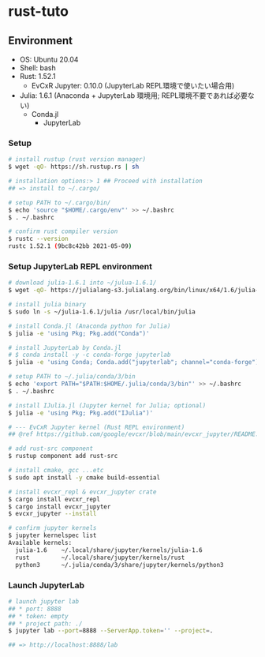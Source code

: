 # rust-tuto

## Environment

- OS: Ubuntu 20.04
- Shell: bash
- Rust: 1.52.1
    - EvCxR Jupyter: 0.10.0 (JupyterLab REPL環境で使いたい場合用)
- Julia: 1.6.1 (Anaconda + JupyterLab 環境用; REPL環境不要であれば必要ない)
    - Conda.jl
        - JupyterLab

### Setup
```bash
# install rustup (rust version manager)
$ wget -qO- https://sh.rustup.rs | sh

# installation options:> 1 ## Proceed with installation
## => install to ~/.cargo/

# setup PATH to ~/.cargo/bin/
$ echo 'source "$HOME/.cargo/env"' >> ~/.bashrc
$ . ~/.bashrc

# confirm rust compiler version
$ rustc --version
rustc 1.52.1 (9bc8c42bb 2021-05-09)
```

### Setup JupyterLab REPL environment
```bash
# download julia-1.6.1 into ~/julua-1.6.1/
$ wget -qO- https://julialang-s3.julialang.org/bin/linux/x64/1.6/julia-1.6.1-linux-x86_64.tar.gz | tar -xzv -C ~/

# install julia binary
$ sudo ln -s ~/julia-1.6.1/julia /usr/local/bin/julia

# install Conda.jl (Anaconda python for Julia)
$ julia -e 'using Pkg; Pkg.add("Conda")'

# install JupyterLab by Conda.jl
# $ conda install -y -c conda-forge jupyterlab
$ julia -e 'using Conda; Conda.add("jupyterlab"; channel="conda-forge")'

# setup PATH to ~/.julia/conda/3/bin
$ echo 'export PATH="$PATH:$HOME/.julia/conda/3/bin"' >> ~/.bashrc
$ . ~/.bashrc

# install IJulia.jl (Jupyter kernel for Julia; optional)
$ julia -e 'using Pkg; Pkg.add("IJulia")'

# --- EvCxR Jupyter kernel (Rust REPL environment)
## @ref https://github.com/google/evcxr/blob/main/evcxr_jupyter/README.md

# add rust-src component
$ rustup component add rust-src

# install cmake, gcc ...etc
$ sudo apt install -y cmake build-essential

# install evcxr_repl & evcxr_jupyter crate
$ cargo install evcxr_repl
$ cargo install evcxr_jupyter
$ evcxr_jupyter --install

# confirm jupyter kernels
$ jupyter kernelspec list
Available kernels:
  julia-1.6    ~/.local/share/jupyter/kernels/julia-1.6
  rust         ~/.local/share/jupyter/kernels/rust
  python3      ~/.julia/conda/3/share/jupyter/kernels/python3
```

### Launch JupyterLab
```bash
# launch jupyter lab
## * port: 8888
## * token: empty
## * project path: ./
$ jupyter lab --port=8888 --ServerApp.token='' --project=.

## => http://localhost:8888/lab
```
